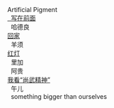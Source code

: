 <div class="logo-container">
    <!-- <div class="logo-image"><img src="pic/text-logo.png" width="120px" alt=“LOGO”></div> -->
    <div class="logo-text">Artificial Pigment</div>
</div>

<div class="new-sidebar">
<a href="#/README" class="member"><i class="fa fa-bug"></i>&nbsp;&nbsp;写在前面</a>
<div class="member" onclick="PushWorkListhdl()"><i class="fa fa-street-view"></i>&nbsp;&nbsp;哈德良</a></div>
    <div class="work-list" id="hdl-work-list">
        <a href="#/hdl/回家" class="works">回家</a>
    </div>

<div class="member" onclick="PushWorkListyx()"><i class="fa fa-puzzle-piece"></i>&nbsp;&nbsp;羊须</div>
    <div class="work-list" id="yx-work-list">
        <a href="#/yx/红灯" class="works">红灯</a>
    </div>

<div class="member"><i class="fa fa-spinner"></i>&nbsp;&nbsp;里加</div>

<div class="member" onclick="PushWorkListag()"><i class="fa fa-bicycle"></i>&nbsp;&nbsp;阿贵</div>
    <div class="work-list" id="ag-work-list">
        <a href="#/ag/我看尚武精神" class="works">我看“尚武精神”</a>
    </div>

<div class="member"><i class="fa fa-puzzle-piece"></i>&nbsp;&nbsp;午儿</div>
<div class="member" style="text-transform:lowercase;"><i class="fa fa-arrow-circle-up"></i>&nbsp;&nbsp;something bigger than ourselves</div>

</div>